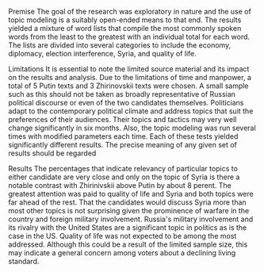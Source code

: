 Premise
The goal of the research was exploratory in nature and the use of topic modeling 
is a suitably open-ended means to that end.  The results yielded a mixture of word 
lists that compile the most commonly spoken words from the least to the greatest with
an individual total for each word.  The lists are divided into several categories to 
include the economy, diplomacy, election interference, Syria, and quality of life.  

Limitations
It is essential to note the limited source material and its impact on the results and
analysis.  Due to the limitations of time and manpower, a total of 5 Putin texts and 3
Zhirinovskii texts were chosen.  A small sample such as this should not be taken as 
broadly representative of Russian political discourse or even of the two candidates 
themselves.  Politicians adapt to the contemporary political climate and address topics
that suit the preferences of their audiences.  Their topics and tactics may very well 
change significantly in six months.  Also, the topic modeling was run several times with 
modified parameters each time.  Each of these tests yielded significantly different results.
The precise meaning of any given set of results should be regarded

Results
The percentages that indicate relevancy of particular topics to either candidate are
very close and only on the topic of Syria is there a notable contrast with Zhirinivskii
above Putin by about 8 perent.  The greatest attention was paid to quality of life and Syria 
and both topics were far ahead of the rest.  That the candidates would discuss Syria more 
than most other topics is not surprising given the prominence of warfare in the country and
foreign military involvement.  Russia's military involvement and its rivalry with the United 
States are a significant topic in politics as is the case in the US.  Quality of life was not
expected to be among the most addressed.  Although this could be a result of the limited 
sample size, this may indicate a general concern among voters about a declining living
standard.  




